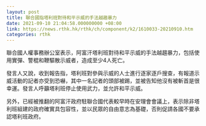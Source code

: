 ```yaml
---
layout: post
title: 聯合國指塔利班對待和平示威的手法越趨暴力
date: 2021-09-10 21:04:58.000000000 +08:00
link: https://news.rthk.hk/rthk/ch/component/k2/1610033-20210910.htm
categories: rthk
---
```


聯合國人權事務辦公室表示，阿富汗塔利班對待和平示威的手法越趨暴力，包括使用實彈、警棍和鞭驅散示威者，造成至少4人死亡。

發言人又說，收到報告指，塔利班對參與示威的人士進行逐家逐戶搜查，有報道示威活動的記者亦受到恐嚇，其中一名記者的頭部被踢，並被告知他沒有被斬首是很幸運。發言人呼籲塔利班停止使用武力，並允許和平示威。

另外，已經被推翻的阿富汗政府駐聯合國代表較早時在安理會會議上，表示除非塔利班組建的政府確實具包容性，並以民眾的自由意志為基礎，否則促請各國不要承認塔利班政府。

